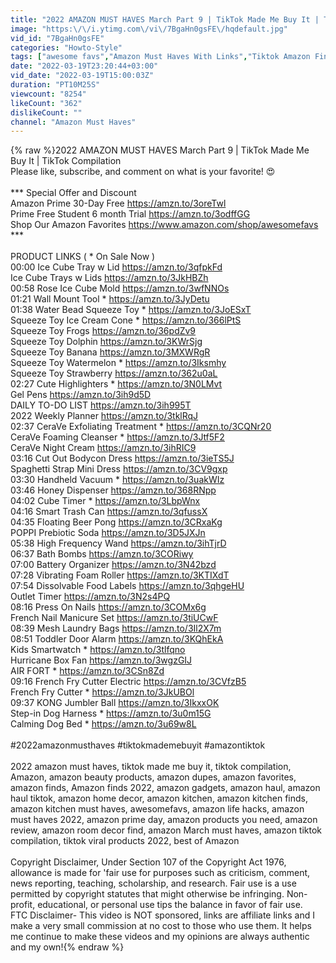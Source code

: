 ```yaml
---
title: "2022 AMAZON MUST HAVES March Part 9 | TikTok Made Me Buy It | TikTok Compilation"
image: "https:\/\/i.ytimg.com\/vi\/7BgaHn0gsFE\/hqdefault.jpg"
vid_id: "7BgaHn0gsFE"
categories: "Howto-Style"
tags: ["awesome favs","Amazon Must Haves With Links","Tiktok Amazon Finds"]
date: "2022-03-19T23:20:44+03:00"
vid_date: "2022-03-19T15:00:03Z"
duration: "PT10M25S"
viewcount: "8254"
likeCount: "362"
dislikeCount: ""
channel: "Amazon Must Haves"
---
```

{% raw %}2022 AMAZON MUST HAVES March Part 9 | TikTok Made Me Buy It | TikTok Compilation<br />Please like, subscribe, and comment on what is your favorite! 😍<br /><br />*** Special Offer and Discount<br />Amazon Prime 30-Day Free  <a rel="nofollow" target="blank" href="https://amzn.to/3oreTwl">https://amzn.to/3oreTwl</a><br />Prime Free Student 6 month Trial  <a rel="nofollow" target="blank" href="https://amzn.to/3odffGG">https://amzn.to/3odffGG</a><br />Shop Our Amazon Favorites   <a rel="nofollow" target="blank" href="https://www.amazon.com/shop/awesomefavs">https://www.amazon.com/shop/awesomefavs</a><br />***<br /><br />PRODUCT LINKS ( * On Sale Now )<br />00:00 Ice Cube Tray w Lid <a rel="nofollow" target="blank" href="https://amzn.to/3qfpkFd">https://amzn.to/3qfpkFd</a><br /> Ice Cube Trays w Lids <a rel="nofollow" target="blank" href="https://amzn.to/3JkHBZh">https://amzn.to/3JkHBZh</a><br />00:58 Rose Ice Cube Mold <a rel="nofollow" target="blank" href="https://amzn.to/3wfNNOs">https://amzn.to/3wfNNOs</a><br />01:21 Wall Mount Tool *  <a rel="nofollow" target="blank" href="https://amzn.to/3JyDetu">https://amzn.to/3JyDetu</a><br />01:38 Water Bead Squeeze Toy * <a rel="nofollow" target="blank" href="https://amzn.to/3JoESxT">https://amzn.to/3JoESxT</a><br /> Squeeze Toy Ice Cream Cone * <a rel="nofollow" target="blank" href="https://amzn.to/366lPtS">https://amzn.to/366lPtS</a><br /> Squeeze Toy Frogs <a rel="nofollow" target="blank" href="https://amzn.to/36pdZv9">https://amzn.to/36pdZv9</a><br /> Squeeze Toy Dolphin <a rel="nofollow" target="blank" href="https://amzn.to/3KWrSjg">https://amzn.to/3KWrSjg</a><br /> Squeeze Toy Banana <a rel="nofollow" target="blank" href="https://amzn.to/3MXWRgR">https://amzn.to/3MXWRgR</a><br /> Squeeze Toy Watermelon * <a rel="nofollow" target="blank" href="https://amzn.to/3Iksmhy">https://amzn.to/3Iksmhy</a><br /> Squeeze Toy Strawberry <a rel="nofollow" target="blank" href="https://amzn.to/362u0aL">https://amzn.to/362u0aL</a><br />02:27 Cute Highlighters * <a rel="nofollow" target="blank" href="https://amzn.to/3N0LMvt">https://amzn.to/3N0LMvt</a><br /> Gel Pens <a rel="nofollow" target="blank" href="https://amzn.to/3ih9d5D">https://amzn.to/3ih9d5D</a><br /> DAILY TO-DO LIST  <a rel="nofollow" target="blank" href="https://amzn.to/3ih995T">https://amzn.to/3ih995T</a><br /> 2022 Weekly Planner <a rel="nofollow" target="blank" href="https://amzn.to/3tklRqJ">https://amzn.to/3tklRqJ</a><br />02:37 CeraVe Exfoliating Treatment * <a rel="nofollow" target="blank" href="https://amzn.to/3CQNr20">https://amzn.to/3CQNr20</a><br /> CeraVe Foaming Cleanser * <a rel="nofollow" target="blank" href="https://amzn.to/3Jtf5F2">https://amzn.to/3Jtf5F2</a><br /> CeraVe Night Cream <a rel="nofollow" target="blank" href="https://amzn.to/3ihRIC9">https://amzn.to/3ihRIC9</a><br />03:16 Cut Out Bodycon Dress <a rel="nofollow" target="blank" href="https://amzn.to/3ieTS5J">https://amzn.to/3ieTS5J</a><br /> Spaghetti Strap Mini Dress <a rel="nofollow" target="blank" href="https://amzn.to/3CV9gxp">https://amzn.to/3CV9gxp</a><br />03:30 Handheld Vacuum * <a rel="nofollow" target="blank" href="https://amzn.to/3uakWIz">https://amzn.to/3uakWIz</a><br />03:46 Honey Dispenser <a rel="nofollow" target="blank" href="https://amzn.to/368RNpp">https://amzn.to/368RNpp</a><br />04:02 Cube Timer * <a rel="nofollow" target="blank" href="https://amzn.to/3LbpWnx">https://amzn.to/3LbpWnx</a><br />04:16 Smart Trash Can <a rel="nofollow" target="blank" href="https://amzn.to/3qfussX">https://amzn.to/3qfussX</a><br />04:35 Floating Beer Pong <a rel="nofollow" target="blank" href="https://amzn.to/3CRxaKg">https://amzn.to/3CRxaKg</a><br /> POPPI Prebiotic Soda <a rel="nofollow" target="blank" href="https://amzn.to/3D5JXJn">https://amzn.to/3D5JXJn</a><br />05:38 High Frequency Wand <a rel="nofollow" target="blank" href="https://amzn.to/3ihTjrD">https://amzn.to/3ihTjrD</a><br />06:37 Bath Bombs <a rel="nofollow" target="blank" href="https://amzn.to/3CORiwy">https://amzn.to/3CORiwy</a><br />07:00 Battery Organizer <a rel="nofollow" target="blank" href="https://amzn.to/3N42bzd">https://amzn.to/3N42bzd</a><br />07:28 Vibrating Foam Roller <a rel="nofollow" target="blank" href="https://amzn.to/3KTIXdT">https://amzn.to/3KTIXdT</a><br />07:54 Dissolvable Food Labels <a rel="nofollow" target="blank" href="https://amzn.to/3qhgeHU">https://amzn.to/3qhgeHU</a><br /> Outlet Timer <a rel="nofollow" target="blank" href="https://amzn.to/3N2s4PQ">https://amzn.to/3N2s4PQ</a><br />08:16 Press On Nails <a rel="nofollow" target="blank" href="https://amzn.to/3COMx6g">https://amzn.to/3COMx6g</a><br /> French Nail Manicure Set <a rel="nofollow" target="blank" href="https://amzn.to/3tiUCwF">https://amzn.to/3tiUCwF</a><br />08:39 Mesh Laundry Bags <a rel="nofollow" target="blank" href="https://amzn.to/3Il2X7m">https://amzn.to/3Il2X7m</a><br />08:51 Toddler Door Alarm <a rel="nofollow" target="blank" href="https://amzn.to/3KQhEkA">https://amzn.to/3KQhEkA</a><br /> Kids Smartwatch * <a rel="nofollow" target="blank" href="https://amzn.to/3tlfqno">https://amzn.to/3tlfqno</a><br /> Hurricane Box Fan <a rel="nofollow" target="blank" href="https://amzn.to/3wgzGIJ">https://amzn.to/3wgzGIJ</a><br /> AIR FORT * <a rel="nofollow" target="blank" href="https://amzn.to/3CSn8Zd">https://amzn.to/3CSn8Zd</a><br />09:16 French Fry Cutter Electric <a rel="nofollow" target="blank" href="https://amzn.to/3CVfzB5">https://amzn.to/3CVfzB5</a><br /> French Fry Cutter * <a rel="nofollow" target="blank" href="https://amzn.to/3JkUBOl">https://amzn.to/3JkUBOl</a><br />09:37 KONG Jumbler Ball <a rel="nofollow" target="blank" href="https://amzn.to/3IkxxOK">https://amzn.to/3IkxxOK</a><br /> Step-in Dog Harness * <a rel="nofollow" target="blank" href="https://amzn.to/3u0m15G">https://amzn.to/3u0m15G</a><br /> Calming Dog Bed * <a rel="nofollow" target="blank" href="https://amzn.to/3u69w8L">https://amzn.to/3u69w8L</a><br /><br />#2022amazonmusthaves #tiktokmademebuyit​ #amazontiktok​ <br /><br />2022 amazon must haves, tiktok made me buy it,  tiktok compilation, Amazon, amazon beauty products, amazon dupes, amazon favorites, amazon finds, Amazon finds 2022, amazon gadgets, amazon haul, amazon haul tiktok, amazon home decor, amazon kitchen, amazon kitchen finds, amazon kitchen must haves,  awesomefavs, amazon life hacks,  amazon must haves 2022,  amazon prime day, amazon products you need, amazon review, amazon room decor find, amazon March must haves, amazon tiktok compilation, tiktok viral products 2022, best of Amazon<br /><br />Copyright Disclaimer, Under Section 107 of the Copyright Act 1976, allowance is made for 'fair use for purposes such as criticism, comment, news reporting, teaching, scholarship, and research. Fair use is a use permitted by copyright statutes that might otherwise be infringing. Non-profit, educational, or personal use tips the balance in favor of fair use.<br />FTC Disclaimer-  This video is NOT sponsored, links are affiliate links and I make a very small commission at no cost to those who use them. It helps me continue to make these videos and my opinions are always authentic and my own!{% endraw %}
